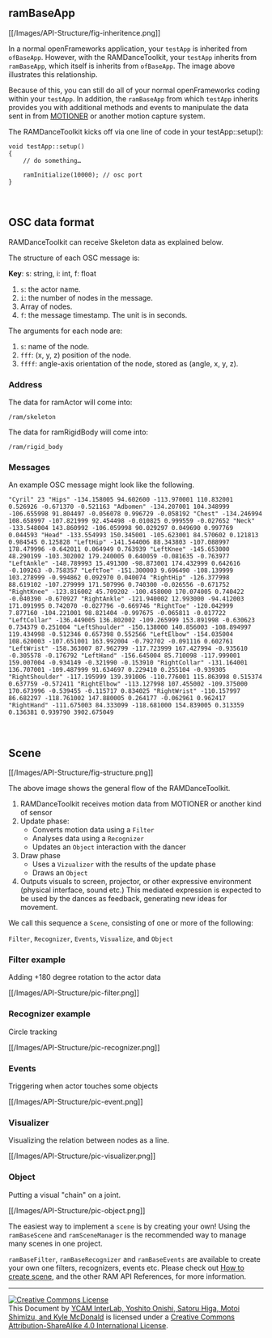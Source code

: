 ## ramBaseApp

[[/Images/API-Structure/fig-inheritence.png]]

In a normal openFrameworks application, your `testApp` is inherited from `ofBaseApp`. However, with the RAMDanceToolkit, your `testApp` inherits from `ramBaseApp`, which itself is inherits from `ofBaseApp`. The image above illustrates this relationship.

Because of this, you can still do all of your normal openFrameworks coding within your `testApp`. In addition, the `ramBaseApp` from which `testApp` inherits provides you with additional methods and events to manipulate the data sent in from [MOTIONER](https://github.com/YCAMInterlab/Motioner) or another motion capture system. 

The RAMDanceToolkit kicks off via one line of code in your testApp::setup():

	void testApp::setup()
	{
		// do something…
		
		ramInitialize(10000); // osc port
	}


<br>


## OSC data format
	
RAMDanceToolkit can receive Skeleton data as explained below.

The structure of each OSC message is:

**Key**: s: string,  i: int,  f: float

1. `s`: the actor name.
2. `i`: the number of nodes in the message.
3. Array of nodes.
4. `f`: the message timestamp. The unit is in seconds.

The arguments for each node are:

1. `s`: name of the node.
2. `fff`: (x, y, z) position of the node.
3. `ffff`: angle-axis orientation of the node, stored as (angle, x, y, z).

### Address

The data for ramActor will come into:

    /ram/skeleton  

The data for ramRigidBody will come into:

	/ram/rigid_body

### Messages

An example OSC message might look like the following.  

	"Cyril" 23 "Hips" -134.158005 94.602600 -113.970001 110.832001 0.526926 -0.671370 -0.521163 "Adbomen" -134.207001 104.348999 -106.655998 91.804497 -0.056078 0.996729 -0.058192 "Chest" -134.246994 108.658997 -107.821999 92.454498 -0.010825 0.999559 -0.027652 "Neck" -133.548004 143.860992 -106.059998 90.029297 0.049690 0.997769 0.044593 "Head" -133.554993 150.345001 -105.623001 84.570602 0.121813 0.984545 0.125828 "LeftHip" -141.544006 88.343803 -107.088997 178.479996 -0.642011 0.064949 0.763939 "LeftKnee" -145.653000 48.290199 -103.302002 179.240005 0.640059 -0.081635 -0.763977 "LeftAnkle" -148.789993 15.491300 -98.873001 174.432999 0.642616 -0.109263 -0.758357 "LeftToe" -151.300003 9.696490 -108.139999 103.278999 -0.994862 0.092970 0.040074 "RightHip" -126.377998 88.619102 -107.279999 171.507996 0.740300 -0.026556 -0.671752 "RightKnee" -123.816002 45.709202 -100.458000 170.074005 0.740422 -0.040390 -0.670927 "RightAnkle" -121.940002 12.993000 -94.412003 171.091995 0.742070 -0.027796 -0.669746 "RightToe" -120.042999 7.877160 -104.221001 98.821404 -0.997675 -0.065811 -0.017722 "LeftCollar" -136.449005 136.802002 -109.265999 153.891998 -0.630623 0.734379 0.251004 "LeftShoulder" -150.138000 140.856003 -108.894997 119.434998 -0.512346 0.657398 0.552566 "LeftElbow" -154.035004 108.620003 -107.651001 163.992004 -0.792702 -0.091116 0.602761 "LeftWrist" -158.363007 87.962799 -117.723999 167.427994 -0.935610 -0.305578 -0.176792 "LeftHand" -156.645004 85.710098 -117.999001 159.007004 -0.934149 -0.321990 -0.153910 "RightCollar" -131.164001 136.707001 -109.487999 91.634697 0.229410 0.255104 -0.939305 "RightShoulder" -117.195999 139.391006 -110.776001 115.863998 0.515374 0.637759 -0.572411 "RightElbow" -113.127998 107.455002 -109.375000 170.673996 -0.539455 -0.115717 0.834025 "RightWrist" -110.157997 86.682297 -118.761002 147.880005 0.264177 -0.062961 0.962417 "RightHand" -111.675003 84.333099 -118.681000 154.839005 0.313359 0.136381 0.939790 3902.675049

<br>


## Scene
 
 
[[/Images/API-Structure/fig-structure.png]]

The above image shows the general flow of the RAMDanceToolkit.

1. RAMDanceToolkit receives motion data from MOTIONER or another kind of sensor
2. Update phase:
	- Converts motion data using a `Filter`
	- Analyses data using a `Recognizer`
	- Updates an `Object` interaction with the dancer
3. Draw phase
 	- Uses a `Vizualizer` with the results of the update phase
 	- Draws an `Object`
4. Outputs visuals to screen, projector, or other expressive environment (physical interface, sound etc.) This mediated expression is expected to be used by the dances as feedback, generating new ideas for movement.

We call this sequence a `Scene`, consisting of one or more of the following:
 
`Filter`, `Recognizer`, `Events`, `Visualize`, and `Object`   


### Filter example

Adding +180 degree rotation to the actor data

[[/Images/API-Structure/pic-filter.png]]


### Recognizer example

Circle tracking

[[/Images/API-Structure/pic-recognizer.png]]


### Events

Triggering when actor touches some objects

[[/Images/API-Structure/pic-event.png]]


### Visualizer

Visualizing the relation between nodes as a line. 

[[/Images/API-Structure/pic-visualizer.png]]


### Object

Putting a visual "chain" on a joint.

[[/Images/API-Structure/pic-object.png]]


The easiest way to implement a `scene` is by creating your own! Using the `ramBaseScene` and `ramSceneManager` is the recommended way to manage many scenes in one project.

`ramBaseFilter`, `ramBaseRecognizer` and `ramBaseEvents` are available to create your own one filters, recognizers, events etc. Please check out [How to create scene](How-to-create-Scene), and the other RAM API References, for more information.

<hr>
<a rel="license" href="http://creativecommons.org/licenses/by-sa/4.0/"><img alt="Creative Commons License" style="border-width:0" src="http://i.creativecommons.org/l/by-sa/4.0/80x15.png" /></a><br /><span xmlns:dct="http://purl.org/dc/terms/" property="dct:title">This Document</span> by <a xmlns:cc="http://creativecommons.org/ns#" href="http://interlab.ycam.jp/projects/ram" property="cc:attributionName" rel="cc:attributionURL">YCAM InterLab, Yoshito Onishi, Satoru Higa, Motoi Shimizu, and Kyle McDonald</a> is licensed under a <a rel="license" href="http://creativecommons.org/licenses/by-sa/4.0/">Creative Commons Attribution-ShareAlike 4.0 International License</a>.
